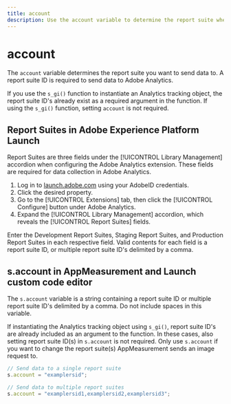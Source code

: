```yaml
---
title: account
description: Use the account variable to determine the report suite where data is sent to.
---
```


# account

The `account` variable determines the report suite you want to send data to. A report suite ID is required to send data to Adobe Analytics.

If you use the `s_gi()` function to instantiate an Analytics tracking object, the report suite ID's already exist as a required argument in the function. If using the `s_gi()` function, setting `account` is not required.

## Report Suites in Adobe Experience Platform Launch

Report Suites are three fields under the [!UICONTROL Library Management] accordion when configuring the Adobe Analytics extension. These fields are required for data collection in Adobe Analytics.

1. Log in to [launch.adobe.com](https://launch.adobe.com) using your AdobeID credentials.
2. Click the desired property.
3. Go to the [!UICONTROL Extensions] tab, then click the [!UICONTROL Configure] button under Adobe Analytics.
4. Expand the [!UICONTROL Library Management] accordion, which reveals the [!UICONTROL Report Suites] fields.

Enter the Development Report Suites, Staging Report Suites, and Production Report Suites in each respective field. Valid contents for each field is a report suite ID, or multiple report suite ID's delimited by a comma.

## s.account in AppMeasurement and Launch custom code editor

The `s.account` variable is a string containing a report suite ID or multiple report suite ID's delimited by a comma. Do not include spaces in this variable.

If instantiating the Analytics tracking object using `s_gi()`, report suite ID's are already included as an argument to the function. In these cases, also setting report suite ID(s) in `s.account` is not required. Only use `s.account` if you want to change the report suite(s) AppMeasurement sends an image request to.

```js
// Send data to a single report suite
s.account = "examplersid";

// Send data to multiple report suites
s.account = "examplersid1,examplersid2,examplersid3";
```
